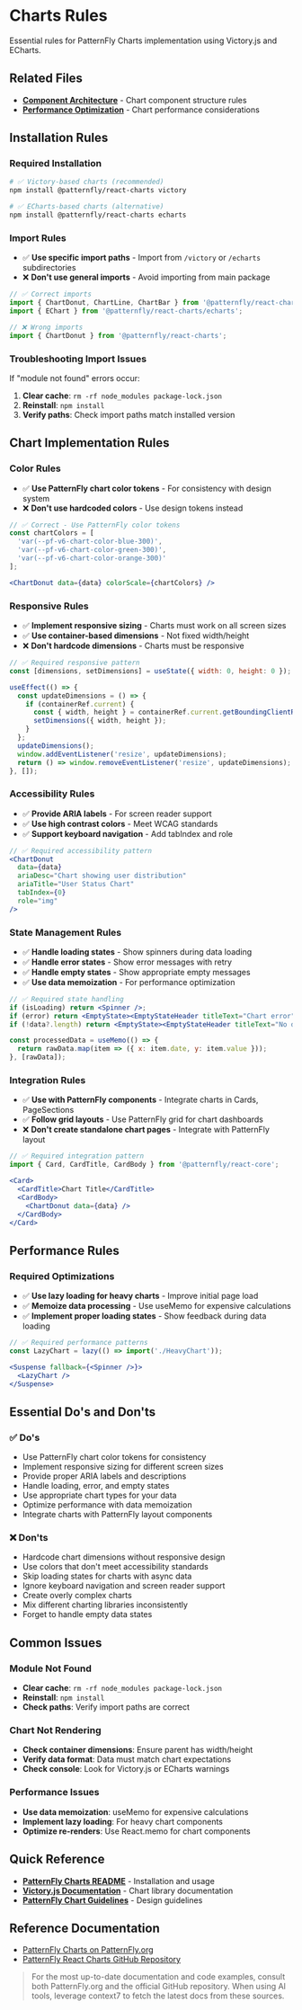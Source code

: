 # Charts Rules

Essential rules for PatternFly Charts implementation using Victory.js and ECharts.

## Related Files
- [**Component Architecture**](../guidelines/component-architecture.md) - Chart component structure rules
- [**Performance Optimization**](../troubleshooting/performance.md) - Chart performance considerations

## Installation Rules

### Required Installation
```bash
# ✅ Victory-based charts (recommended)
npm install @patternfly/react-charts victory

# ✅ ECharts-based charts (alternative)
npm install @patternfly/react-charts echarts
```

### Import Rules
- ✅ **Use specific import paths** - Import from `/victory` or `/echarts` subdirectories
- ❌ **Don't use general imports** - Avoid importing from main package

```jsx
// ✅ Correct imports
import { ChartDonut, ChartLine, ChartBar } from '@patternfly/react-charts/victory';
import { EChart } from '@patternfly/react-charts/echarts';

// ❌ Wrong imports
import { ChartDonut } from '@patternfly/react-charts';
```

### Troubleshooting Import Issues
If "module not found" errors occur:
1. **Clear cache**: `rm -rf node_modules package-lock.json`
2. **Reinstall**: `npm install`
3. **Verify paths**: Check import paths match installed version

## Chart Implementation Rules

### Color Rules
- ✅ **Use PatternFly chart color tokens** - For consistency with design system
- ❌ **Don't use hardcoded colors** - Use design tokens instead

```jsx
// ✅ Correct - Use PatternFly color tokens
const chartColors = [
  'var(--pf-v6-chart-color-blue-300)',
  'var(--pf-v6-chart-color-green-300)',
  'var(--pf-v6-chart-color-orange-300)'
];

<ChartDonut data={data} colorScale={chartColors} />
```

### Responsive Rules
- ✅ **Implement responsive sizing** - Charts must work on all screen sizes
- ✅ **Use container-based dimensions** - Not fixed width/height
- ❌ **Don't hardcode dimensions** - Charts must be responsive

```jsx
// ✅ Required responsive pattern
const [dimensions, setDimensions] = useState({ width: 0, height: 0 });

useEffect(() => {
  const updateDimensions = () => {
    if (containerRef.current) {
      const { width, height } = containerRef.current.getBoundingClientRect();
      setDimensions({ width, height });
    }
  };
  updateDimensions();
  window.addEventListener('resize', updateDimensions);
  return () => window.removeEventListener('resize', updateDimensions);
}, []);
```

### Accessibility Rules
- ✅ **Provide ARIA labels** - For screen reader support
- ✅ **Use high contrast colors** - Meet WCAG standards
- ✅ **Support keyboard navigation** - Add tabIndex and role

```jsx
// ✅ Required accessibility pattern
<ChartDonut
  data={data}
  ariaDesc="Chart showing user distribution"
  ariaTitle="User Status Chart"
  tabIndex={0}
  role="img"
/>
```

### State Management Rules
- ✅ **Handle loading states** - Show spinners during data loading
- ✅ **Handle error states** - Show error messages with retry
- ✅ **Handle empty states** - Show appropriate empty messages
- ✅ **Use data memoization** - For performance optimization

```jsx
// ✅ Required state handling
if (isLoading) return <Spinner />;
if (error) return <EmptyState><EmptyStateHeader titleText="Chart error" /></EmptyState>;
if (!data?.length) return <EmptyState><EmptyStateHeader titleText="No data" /></EmptyState>;

const processedData = useMemo(() => {
  return rawData.map(item => ({ x: item.date, y: item.value }));
}, [rawData]);
```

### Integration Rules
- ✅ **Use with PatternFly components** - Integrate charts in Cards, PageSections
- ✅ **Follow grid layouts** - Use PatternFly grid for chart dashboards
- ❌ **Don't create standalone chart pages** - Integrate with PatternFly layout

```jsx
// ✅ Required integration pattern
import { Card, CardTitle, CardBody } from '@patternfly/react-core';

<Card>
  <CardTitle>Chart Title</CardTitle>
  <CardBody>
    <ChartDonut data={data} />
  </CardBody>
</Card>
```

## Performance Rules

### Required Optimizations
- ✅ **Use lazy loading for heavy charts** - Improve initial page load
- ✅ **Memoize data processing** - Use useMemo for expensive calculations
- ✅ **Implement proper loading states** - Show feedback during data loading

```jsx
// ✅ Required performance patterns
const LazyChart = lazy(() => import('./HeavyChart'));

<Suspense fallback={<Spinner />}>
  <LazyChart />
</Suspense>
```

## Essential Do's and Don'ts

### ✅ Do's
- Use PatternFly chart color tokens for consistency
- Implement responsive sizing for different screen sizes
- Provide proper ARIA labels and descriptions
- Handle loading, error, and empty states
- Use appropriate chart types for your data
- Optimize performance with data memoization
- Integrate charts with PatternFly layout components

### ❌ Don'ts
- Hardcode chart dimensions without responsive design
- Use colors that don't meet accessibility standards
- Skip loading states for charts with async data
- Ignore keyboard navigation and screen reader support
- Create overly complex charts
- Mix different charting libraries inconsistently
- Forget to handle empty data states

## Common Issues

### Module Not Found
- **Clear cache**: `rm -rf node_modules package-lock.json`
- **Reinstall**: `npm install`
- **Check paths**: Verify import paths are correct

### Chart Not Rendering
- **Check container dimensions**: Ensure parent has width/height
- **Verify data format**: Data must match chart expectations
- **Check console**: Look for Victory.js or ECharts warnings

### Performance Issues
- **Use data memoization**: useMemo for expensive calculations
- **Implement lazy loading**: For heavy chart components
- **Optimize re-renders**: Use React.memo for chart components

## Quick Reference
- **[PatternFly Charts README](https://github.com/patternfly/patternfly-react/tree/main/packages/react-charts#readme)** - Installation and usage
- **[Victory.js Documentation](https://formidable.com/open-source/victory/)** - Chart library documentation
- **[PatternFly Chart Guidelines](https://www.patternfly.org/charts/about)** - Design guidelines

## Reference Documentation

- [PatternFly Charts on PatternFly.org](https://www.patternfly.org/charts/about)
- [PatternFly React Charts GitHub Repository](https://github.com/patternfly/patternfly-react/tree/main/packages/react-charts)

> For the most up-to-date documentation and code examples, consult both PatternFly.org and the official GitHub repository. When using AI tools, leverage context7 to fetch the latest docs from these sources.